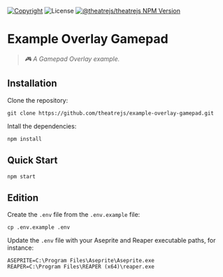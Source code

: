 [![Copyright](https://img.shields.io/badge/©-deformhead-white.svg)](https://github.com/deformhead) ![License](https://img.shields.io/badge/license-UNLICENSED-blue.svg) [![@theatrejs/theatrejs NPM Version](https://img.shields.io/badge/@theatrejs/theatrejs-v1.21.0-blue)](https://www.npmjs.com/package/@theatrejs/theatrejs/v/1.21.0)

# Example Overlay Gamepad

> *🎮 A Gamepad Overlay example.*

## Installation

Clone the repository:

```shell
git clone https://github.com/theatrejs/example-overlay-gamepad.git
```

Intall the dependencies:

```shell
npm install
```

## Quick Start

```shell
npm start
```

## Edition

Create the `.env` file from the `.env.example` file:

```shell
cp .env.example .env
```

Update the `.env` file with your Aseprite and Reaper executable paths, for instance:

```
ASEPRITE=C:\Program Files\Aseprite\Aseprite.exe
REAPER=C:\Program Files\REAPER (x64)\reaper.exe
```
